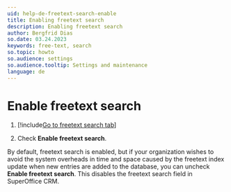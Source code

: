```yaml
---
uid: help-de-freetext-search-enable
title: Enabling freetext search
description: Enabling freetext search
author: Bergfrid Dias
so.date: 03.24.2023
keywords: free-text, search
so.topic: howto
so.audience: settings
so.audience.tooltip: Settings and maintenance
language: de
---
```


# Enable freetext search

1. [!include[Go to freetext search tab](../includes/goto-freetext.md)]

1. Check **Enable freetext search**.

By default, freetext search is enabled, but if your organization wishes to avoid the system overheads in time and space caused by the freetext index update when new entries are added to the database, you can uncheck **Enable freetext search**. This disables the freetext search field in SuperOffice CRM.

<!-- Referenced links -->

<!-- Referenced images -->

